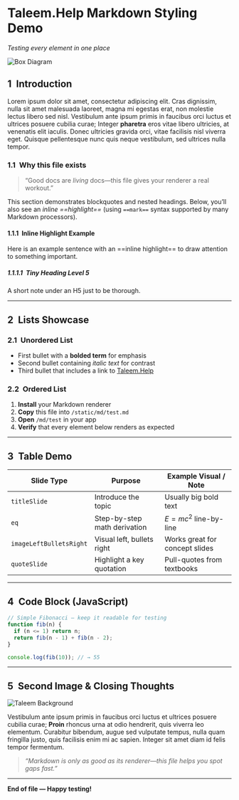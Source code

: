 


# Taleem.Help Markdown Styling Demo

*Testing every element in one place*

![Box Diagram](/images/box.webp)

## 1 Introduction

Lorem ipsum dolor sit amet, consectetur adipiscing elit. Cras dignissim, nulla sit amet malesuada laoreet, magna mi egestas erat, non molestie lectus libero sed nisl. Vestibulum ante ipsum primis in faucibus orci luctus et ultrices posuere cubilia curae; Integer **pharetra** eros vitae libero ultricies, at venenatis elit iaculis. Donec ultricies gravida orci, vitae facilisis nisl viverra eget. Quisque pellentesque nunc quis neque vestibulum, sed ultrices nulla tempor.

### 1.1 Why this file exists

> “Good docs are *living* docs—this file gives your renderer a real workout.”

This section demonstrates blockquotes and nested headings. Below, you’ll also see an *inline ==highlight==* (using `==mark==` syntax supported by many Markdown processors).

#### 1.1.1 Inline Highlight Example

Here is an example sentence with an ==inline highlight== to draw attention to something important.

##### 1.1.1.1 Tiny Heading Level 5

A short note under an H5 just to be thorough.

---

## 2 Lists Showcase

### 2.1 Unordered List

* First bullet with a **bolded term** for emphasis
* Second bullet containing *italic text* for contrast
* Third bullet that includes a link to [Taleem.Help](https://taleem.help)

### 2.2 Ordered List

1. **Install** your Markdown renderer
2. **Copy** this file into `/static/md/test.md`
3. **Open** `/md/test` in your app
4. **Verify** that every element below renders as expected

---

## 3 Table Demo

| Slide Type              | Purpose                      | Example Visual / Note          |
| ----------------------- | ---------------------------- | ------------------------------ |
| `titleSlide`            | Introduce the topic          | Usually big bold text          |
| `eq`                    | Step-by-step math derivation | $E = mc^2$ line-by-line        |
| `imageLeftBulletsRight` | Visual left, bullets right   | Works great for concept slides |
| `quoteSlide`            | Highlight a key quotation    | Pull-quotes from textbooks     |

---

## 4 Code Block (JavaScript)

```javascript
// Simple Fibonacci – keep it readable for testing
function fib(n) {
  if (n <= 1) return n;
  return fib(n - 1) + fib(n - 2);
}

console.log(fib(10)); // → 55
```

---

## 5 Second Image & Closing Thoughts

![Taleem Background](/images/taleem.webp)

Vestibulum ante ipsum primis in faucibus orci luctus et ultrices posuere cubilia curae; **Proin** rhoncus urna at odio hendrerit, quis viverra leo elementum. Curabitur bibendum, augue sed vulputate tempus, nulla quam fringilla justo, quis facilisis enim mi ac sapien. Integer sit amet diam id felis tempor fermentum.

> *“Markdown is only as good as its renderer—this file helps you spot gaps fast.”*

---

**End of file — Happy testing!**
